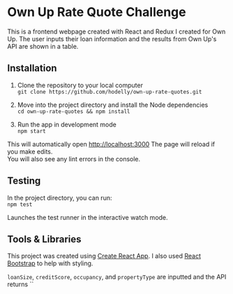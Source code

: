 # Own Up Rate Quote Challenge

This is a frontend webpage created with React and Redux I created for Own Up. The user inputs their loan information and the results from Own Up's API are shown in a table.

[](https://gph.is/g/Z7Dox26)

## Installation

1. Clone the repository to your local computer<br />
`git clone https://github.com/hodelly/own-up-rate-quotes.git`

2. Move into the project directory and install the Node dependencies<br />
`cd own-up-rate-quotes && npm install`

3. Run the app in development mode<br />
`npm start`

This will automatically open [http://localhost:3000](http://localhost:3000)
The page will reload if you make edits.<br />
You will also see any lint errors in the console.

## Testing

In the project directory, you can run:<br />
`npm test`

Launches the test runner in the interactive watch mode.<br />

## Tools & Libraries
This project was created using [Create React App](https://github.com/facebook/create-react-app). I also used [React Bootstrap](https://react-bootstrap.github.io/) to help with styling.



`loanSize`, `creditScore`, `occupancy`, and `propertyType` are inputted and the API returns ``
